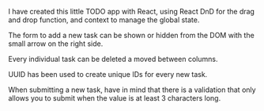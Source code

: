 I have created this little TODO app with React, using React DnD for the drag and drop function, and context to manage the global state.

The form to add a new task can be shown or hidden from the DOM with the small arrow on the right side.

Every individual task can be deleted a moved between columns.

UUID has been used to create unique IDs for every new task.

When submitting a new task, have in mind that there is a validation that only allows you to submit when the value is at least 3 characters long.
